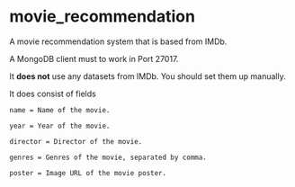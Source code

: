 # movie_recommendation
A movie recommendation system that is based from IMDb.

A MongoDB client must to work in Port 27017.

It **does not** use any datasets from IMDb. You should set them up manually.

It does consist of fields 
```
name = Name of the movie.
    
year = Year of the movie.
    
director = Director of the movie.
    
genres = Genres of the movie, separated by comma.
    
poster = Image URL of the movie poster.
```
